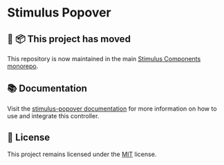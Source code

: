 # Stimulus Popover

## 🚚 📦 This project has moved

This repository is now maintained in the main [Stimulus Components monorepo](https://github.com/stimulus-components/stimulus-components).

## 📚 Documentation

Visit the [stimulus-popover documentation](https://www.stimulus-components.com/docs/stimulus-popover/) for more information on how to use and integrate this controller.

## 📝 License

This project remains licensed under the [MIT](http://opensource.org/licenses/MIT) license.
